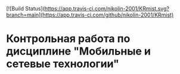 [![Build Status](https://app.travis-ci.com/nikolin-2001/KRmist.svg?branch=main](https://app.travis-ci.com/github/nikolin-2001/KRmist)
# Контрольная работа по дисциплине "Мобильные и сетевые технологии"
